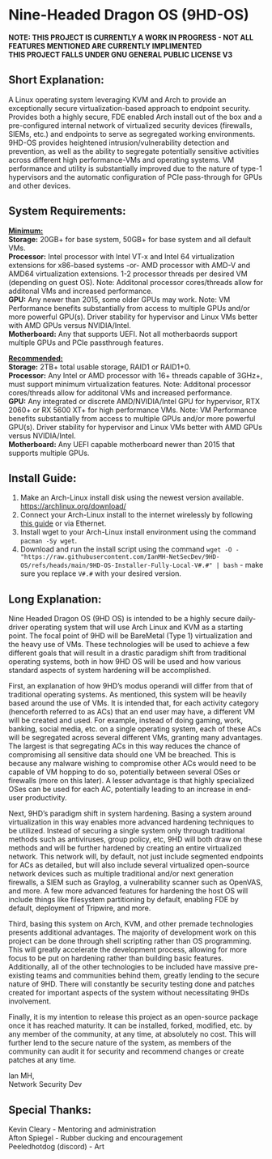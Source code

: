 # Nine-Headed Dragon OS (9HD-OS)

**NOTE: THIS PROJECT IS CURRENTLY A WORK IN PROGRESS - NOT ALL FEATURES MENTIONED ARE CURRENTLY IMPLIMENTED**  
**THIS PROJECT FALLS UNDER GNU GENERAL PUBLIC LICENSE V3**

## Short Explanation:
A Linux operating system leveraging KVM and Arch to provide an exceptionally secure virtualization-based approach to endpoint security. Provides both a highly secure, FDE enabled Arch install out of the box and a pre-configured internal network of virtualized security devices (firewalls, SIEMs, etc.) and endpoints to serve as segregated working environments. 9HD-OS provides heightened intrusion/vulnerability detection and prevention, as well as the ability to segregate potentially sensitive activities across different high performance-VMs and operating systems. VM performance and utility is substantially improved due to the nature of type-1 hypervisors and the automatic configuration of PCIe pass-through for GPUs and other devices.

## System Requirements:
<ins>**Minimum:**</ins>  
**Storage:** 20GB+ for base system, 50GB+ for base system and all default VMs.  
**Processor:** Intel processor with Intel VT-x and Intel 64 virtualization extensions for x86-based systems -or- AMD processor with AMD-V and AMD64 virtualization extensions. 1-2 processor threads per desired VM (depending on guest OS). Note: Additonal processor cores/threads allow for additonal VMs and increased performance.  
**GPU:** Any newer than 2015, some older GPUs may work. Note: VM Performance benefits substantially from access to multiple GPUs and/or more powerful GPU(s). Driver stability for hypervisor and Linux VMs better with AMD GPUs versus NVIDIA/Intel.  
**Motherboard:** Any that supports UEFI. Not all motherbaords support multiple GPUs and PCIe passthrough features.  

<ins>**Recommended:**</ins>  
**Storage:** 2TB+ total usable storage, RAID1 or RAID1+0.  
**Processor:** Any Intel or AMD processor with 16+ threads capable of 3GHz+, must support minimum virtualization features. Note: Additonal processor cores/threads allow for additonal VMs and increased performance.  
**GPU:** Any integrated or discrete AMD/NVIDIA/Intel GPU for hypervisor, RTX 2060+ or RX 5600 XT+ for high performance VMs. Note: VM Performance benefits substantially from access to multiple GPUs and/or more powerful GPU(s). Driver stability for hypervisor and Linux VMs better with AMD GPUs versus NVIDIA/Intel.  
**Motherboard:** Any UEFI capable motherboard newer than 2015 that supports multiple GPUs.  

## Install Guide:
1. Make an Arch-Linux install disk using the newest version available. https://archlinux.org/download/  
2. Connect your Arch-Linux install to the internet wirelessly by following [this guide](https://wiki.archlinux.org/title/Network_configuration) or via Ethernet.  
3. Install wget to your Arch-Linux install environment using the command `pacman -Sy wget`.  
4. Download and run the install script using the command `wget -O - "https://raw.githubusercontent.com/IanMH-NetSecDev/9HD-OS/refs/heads/main/9HD-OS-Installer-Fully-Local-V#.#" | bash` - make sure you replace `V#.#` with your desired version.  

## Long Explanation:
Nine Headed Dragon OS (9HD OS) is intended to be a highly secure daily-driver operating system that will use Arch Linux and KVM as a starting point. The focal point of 9HD will be BareMetal (Type 1) virtualization and the heavy use of VMs. These technologies will be used to achieve a few different goals that will result in a drastic paradigm shift from traditional operating systems, both in how 9HD OS will be used and how various standard aspects of system hardening will be accomplished.  

First, an explanation of how 9HD’s modus operandi will differ from that of traditional operating systems. As mentioned, this system will be heavily based around the use of VMs. It is intended that, for each activity category (henceforth referred to as ACs) that an end user may have, a different VM will be created and used. For example, instead of doing gaming, work, banking, social media, etc. on a single operating system, each of these ACs will be segregated across several different VMs, granting many advantages. The largest is that segregating ACs in this way reduces the chance of compromising all sensitive data should one VM be breached. This is because any malware wishing to compromise other ACs would need to be capable of VM hopping to do so, potentially between several OSes or firewalls (more on this later). A lesser advantage is that highly specialized OSes can be used for each AC, potentially leading to an increase in end-user productivity.  

Next, 9HD’s paradigm shift in system hardening. Basing a system around virtualization in this way enables more advanced hardening techniques to be utilized. Instead of securing a single system only through traditional methods such as antiviruses, group policy, etc, 9HD will both draw on these methods and will be further hardened by creating an entire virtualized network. This network will, by default, not just include segmented endpoints for ACs as detailed, but will also include several virtualized open-source network devices such as multiple traditional and/or next generation firewalls, a SIEM such as Graylog, a vulnerability scanner such as OpenVAS, and more. A few more advanced features for hardening the host OS will include things like filesystem partitioning by default, enabling FDE by default, deployment of Tripwire, and more.  

Third, basing this system on Arch, KVM, and other premade technologies presents additional advantages. The majority of development work on this project can be done through shell scripting rather than OS programming. This will greatly accelerate the development process, allowing for more focus to be put on hardening rather than building basic features. Additionally, all of the other technologies to be included have massive pre-existing teams and communities behind them, greatly lending to the secure nature of 9HD. There will constantly be security testing done and patches created for important aspects of the system without necessitating 9HDs involvement.  

Finally, it is my intention to release this project as an open-source package once it has reached maturity. It can be installed, forked, modified, etc. by any member of the community, at any time, at absolutely no cost. This will further lend to the secure nature of the system, as members of the community can audit it for security and recommend changes or create patches at any time.  

Ian MH,  
Network Security Dev

## Special Thanks:
Kevin Cleary - Mentoring and administration  
Afton Spiegel - Rubber ducking and encouragement  
Peeledhotdog (discord) - Art  
